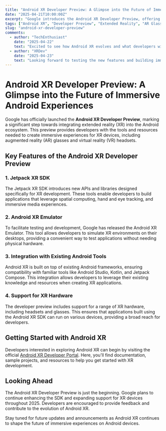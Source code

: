 ```yaml
---
title: "Android XR Developer Preview: A Glimpse into the Future of Immersive Android Experiences"
date: "2025-04-21T10:00:00Z"
excerpt: "Google introduces the Android XR Developer Preview, offering developers tools and resources to create immersive experiences for extended reality devices."
tags: ["Android XR", "Developer Preview", "Extended Reality", "AR Glasses", "VR Headsets"]
slug: "android-xr-developer-preview"
comments:
  - author: "TechEnthusiast"
    date: "2025-04-22"
    text: "Excited to see how Android XR evolves and what developers will create with these new tools."
  - author: "XRDev"
    date: "2025-04-23"
    text: "Looking forward to testing the new features and building immersive experiences for Android XR."
---
```


# Android XR Developer Preview: A Glimpse into the Future of Immersive Android Experiences

Google has officially launched the **Android XR Developer Preview**, marking a significant step towards integrating extended reality (XR) into the Android ecosystem. This preview provides developers with the tools and resources needed to create immersive experiences for XR devices, including augmented reality (AR) glasses and virtual reality (VR) headsets.

## Key Features of the Android XR Developer Preview

### 1. Jetpack XR SDK
The Jetpack XR SDK introduces new APIs and libraries designed specifically for XR development. These tools enable developers to build applications that leverage spatial computing, hand and eye tracking, and immersive media experiences.

### 2. Android XR Emulator
To facilitate testing and development, Google has released the Android XR Emulator. This tool allows developers to simulate XR environments on their desktops, providing a convenient way to test applications without needing physical hardware.

### 3. Integration with Existing Android Tools
Android XR is built on top of existing Android frameworks, ensuring compatibility with familiar tools like Android Studio, Kotlin, and Jetpack Compose. This integration allows developers to leverage their existing knowledge and resources when creating XR applications.

### 4. Support for XR Hardware
The developer preview includes support for a range of XR hardware, including headsets and glasses. This ensures that applications built using the Android XR SDK can run on various devices, providing a broad reach for developers.

## Getting Started with Android XR

Developers interested in exploring Android XR can begin by visiting the official [Android XR Developer Portal](https://developer.android.com/xr). Here, you'll find documentation, sample projects, and resources to help you get started with XR development.

## Looking Ahead

The Android XR Developer Preview is just the beginning. Google plans to continue enhancing the SDK and expanding support for XR devices throughout 2025. Developers are encouraged to provide feedback and contribute to the evolution of Android XR.

Stay tuned for future updates and announcements as Android XR continues to shape the future of immersive experiences on Android devices.


